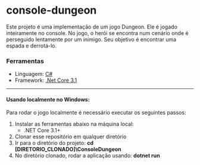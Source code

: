 # console-dungeon

Este projeto é uma implementação de um jogo Dungeon. Ele é jogado inteiramente no console. No jogo, o herói se encontra num cenário onde é perseguido lentamente por um inimigo. Seu objetivo é encontrar uma espada e derrotá-lo.

### Ferramentas
- Linguagem: [C#](https://docs.microsoft.com/pt-br/dotnet/csharp/ "C#")
- Framework: [.Net Core 3.1](https://dotnet.microsoft.com/download/dotnet-core ".Net Core 3.1")

------------

#### Usando localmente no Windows:
Para rodar o jogo localmente é necessário executar os seguintes passos:
1. Instalar as ferramentas abaixo na máquina local:
	- .NET Core 3.1+
2. Clonar esse repositório em qualquer diretório
3. Ir para o diretório do projeto: **cd [DIRETORIO_CLONADO]\ConsoleDungeon**
4. No diretório clonado, rodar a aplicação usando: **dotnet run**